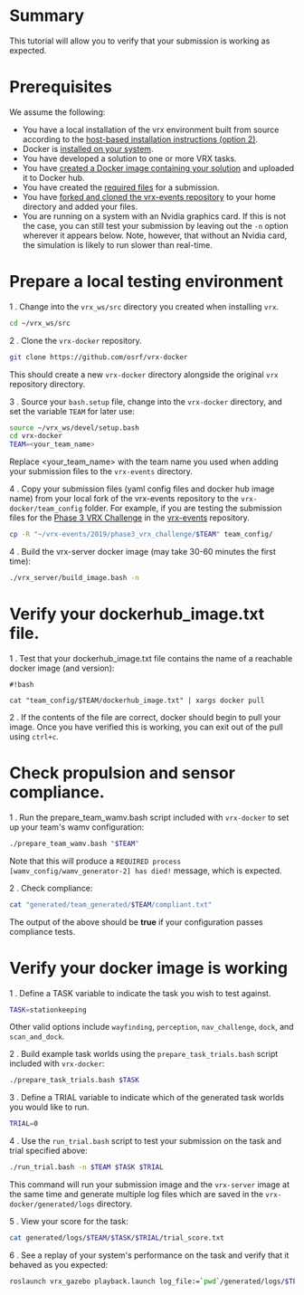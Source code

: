 # Summary
This tutorial will allow you to verify that your submission is working as expected.

# Prerequisites
We assume the following:

* You have a local installation of the vrx environment built from source according to the [host-based installation instructions (option 2)](https://github.com/osrf/vrx/wiki/tutorials-SystemSetupInstall).
* Docker is [installed on your system](https://docs.docker.com/install/linux/docker-ce/ubuntu/).
* You have developed a solution to one or more VRX tasks.
* You have [created a Docker image containing your solution](https://github.com/osrf/vrx/wiki/tutorials-Creating%20a%20Dockerhub%20image%20for%20submission) and uploaded it to Docker hub.
* You have created the [required files](https://github.com/osrf/vrx/wiki/events-19-vrx_challenge) for a submission.
* You have [forked and cloned the vrx-events repository](https://github.com/osrf/vrx/wiki-submission_process) to your home directory and added your files.
* You are running on a system with an Nvidia graphics card. If this is not the case, you can still test your submission by leaving out the `-n` option wherever it appears below. Note, however, that without an Nvidia card, the simulation is likely to run slower than real-time. 

# Prepare a local testing environment

1 . Change into the `vrx_ws/src` directory you created when installing `vrx`.

```bash
cd ~/vrx_ws/src
```

2 . Clone the `vrx-docker` repository.

```bash
git clone https://github.com/osrf/vrx-docker
```

This should create a new `vrx-docker` directory alongside the original `vrx` repository directory.

3 . Source your `bash.setup` file, change into the `vrx-docker` directory, and set the variable `TEAM` for later use:
```bash
source ~/vrx_ws/devel/setup.bash
cd vrx-docker
TEAM=<your_team_name>
```
Replace <your_team_name> with the team name you used when adding your submission files to the `vrx-events` directory.

4 . Copy your submission files (yaml config files and docker hub image name) from your local fork of the vrx-events repository to the `vrx-docker/team_config` folder.  For example, if you are testing the submission files for the [Phase 3 VRX Challenge](https://github.com/osrf/vrx/wiki/events-19-vrx_challenge) in the [vrx-events](https://github.com/osrf/vrx-events/) repository.

```bash
cp -R "~/vrx-events/2019/phase3_vrx_challenge/$TEAM" team_config/
```

4 . Build the vrx-server docker image (may take 30-60 minutes the first time):
```bash
./vrx_server/build_image.bash -n
```

# Verify your dockerhub_image.txt file.

1 . Test that your dockerhub_image.txt file contains the name of a reachable docker image (and version):

```
#!bash
    
cat "team_config/$TEAM/dockerhub_image.txt" | xargs docker pull
```

2 . If the contents of the file are correct, docker should begin to pull your image. Once you have verified this is working, you can exit out of the pull using `ctrl+c`.

# Check propulsion and sensor compliance.
1 . Run the prepare_team_wamv.bash script included with `vrx-docker` to set up your team's wamv configuration: 
```bash
./prepare_team_wamv.bash "$TEAM"
```
Note that this will produce a `REQUIRED process [wamv_config/wamv_generator-2] has died!` message, which is expected.

2 . Check compliance:
```bash
cat "generated/team_generated/$TEAM/compliant.txt"
```
The output of the above should be **true** if your configuration passes compliance tests.

# Verify your docker image is working
1 . Define a TASK variable to indicate the task you wish to test against. 
```bash
TASK=stationkeeping
```
Other valid options include `wayfinding`, `perception`, `nav_challenge`, `dock`, and `scan_and_dock`.

2 . Build example task worlds using the `prepare_task_trials.bash` script included with `vrx-docker`:
```bash
./prepare_task_trials.bash $TASK
```

3 . Define a TRIAL variable to indicate which of the generated task worlds you would like to run.
```bash
TRIAL=0
```

4 . Use the `run_trial.bash` script to test your submission on the task and trial specified above:
```bash
./run_trial.bash -n $TEAM $TASK $TRIAL
```
This command will run your submission image and the `vrx-server` image at the same time and generate multiple log files which are saved in the `vrx-docker/generated/logs` directory.

5 . View your score for the task:
```bash
cat generated/logs/$TEAM/$TASK/$TRIAL/trial_score.txt
```

6 . See a replay of your system's performance on the task and verify that it behaved as you expected:
```bash
roslaunch vrx_gazebo playback.launch log_file:=`pwd`/generated/logs/$TEAM/$TASK/$TRIAL/gazebo-server/state.log
```